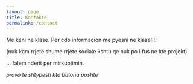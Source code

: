 ```yaml
---
layout: page
title: Kontakte
permalink: /contact
---
```


Me keni ne klase. Per cdo informacion me pyesni ne klase!!!!


(nuk kam rrjete shume rrjete sociale kshtu qe nuk po i fus ne kte projekt)

... faleminderit per mirkuptimin.



*provo te shtypesh kto butona poshte*

